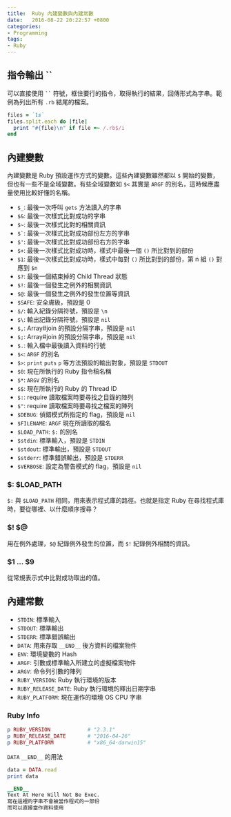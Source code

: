 ```yaml
---
title:  Ruby 內建變數與內建常數
date:   2016-08-22 20:22:57 +0800
categories:
- Programming
tags:
- Ruby
---
```


## 指令輸出 <span>``</span>

可以直接使用 ``` `` ``` 符號，框住要行的指令，取得執行的結果，回傳形式為字串。範例為列出所有 `.rb` 結尾的檔案。

```ruby
files = `ls`
files.split.each do |file|
  print "#{file}\n" if file =~ /.rb$/i
end
```

<!-- more -->

## 內建變數
內建變數是 Ruby 預設運作方式的變數。這些內建變數雖然都以 `$` 開始的變數，但也有一些不是全域變數。有些全域變數如 `$<` 其實是 `ARGF` 的別名，這時候應盡量使用比較好懂的名稱。

- `$_`: 最後一次呼叫 `gets` 方法讀入的字串
- `$&`: 最後一次樣式比對成功的字串
- `$~`: 最後一次樣式比對的相關資訊
- <code>$`</code>: 最後一次樣式比對成功部份左方的字串
- `$'`: 最後一次樣式比對成功部份右方的字串
- `$+`: 最後一次樣式比對成功時，樣式中最後一個 `()` 所比對到的部份
- `$1`: 最後一次樣式比對成功時，樣式中每對 `()` 所比對到的部份，第 n 組 `()` 對應到 `$n`
- `$?`: 最後一個結束掉的 Child Thread 狀態
- `$!`: 最後一個發生之例外的相關資訊
- `$@`: 最後一個發生之例外的發生位置等資訊
- `$SAFE`: 安全膚級，預設是 0
- `$/`: 輸入紀錄分隔符號，預設是 `\n`
- `$\`: 輸出記錄分隔符號，預設是 `nil`
- `$,`: Array#join 的預設分隔字串，預設是 `nil`
- `$;`: Array#join 的預設分隔字串，預設是 `nil`
- `$.`: 輸入檔中最後讀入資料的行號
- `$<`: `ARGF` 的別名
- `$>`: `print` `puts` `p` 等方法預設的輸出對象，預設是 `STDOUT`
- `$0`: 現在所執行的 Ruby 指令稿名稱
- `$*`: `ARGV` 的別名
- `$$`: 現在所執行的 Ruby 的 Thread ID
- `$:`: require 讀取檔案時要尋找之目錄的陣列
- `$"`: require 讀取檔案時要尋找之檔案的陣列
- `$DEBUG`: 偵錯模式所指定的 flag，預設是 `nil`
- `$FILENAME`: `ARGF` 現在所讀取的檔名
- `$LOAD_PATH`: `$:` 的別名
- `$stdin`: 標準輸入，預設是 `STDIN`
- `$stdout`: 標準輸出，預設是 `STDOUT`
- `$stderr`: 標準錯誤輸出，預設是 `STDERR`
- `$VERBOSE`: 設定為警告模式的 flag，預設是 `nil`

### $: $LOAD_PATH
`$:` 與 `$LOAD_PATH` 相同，用來表示程式庫的路徑。也就是指定 Ruby 在尋找程式庫時，要從哪裡、以什麼順序搜尋？

### $! $@
用在例外處理，`$@` 紀錄例外發生的位置，而 `$!` 紀錄例外相關的資訊。

### $1 ... $9
從常規表示式中比對成功取出的值。

## 內建常數

- `STDIN`: 標準輸入
- `STDOUT`: 標準輸出
- `STDERR`: 標準錯誤輸出
- `DATA`: 用來存取 `__END__` 後方資料的檔案物件
- `ENV`: 環境變數的 Hash
- `ARGF`: 引數或標準輸入所建立的虛擬檔案物件
- `ARGV`: 命令列引數的陣列
- `RUBY_VERSION`: Ruby 執行環境的版本
- `RUBY_RELEASE_DATE`: Ruby 執行環境的釋出日期字串
- `RUBY_PLATFORM`: 現在運作的環境 OS CPU 字串


### Ruby Info

```ruby
p RUBY_VERSION            # "2.3.1"
p RUBY_RELEASE_DATE       # "2016-04-26"
p RUBY_PLATFORM           # "x86_64-darwin15"
```

`DATA` `__END__` 的用法

```ruby
data = DATA.read
print data

__END__
Text At Here Will Not Be Exec.
寫在這裡的字串不會被當作程式的一部份
而可以直接當作資料使用
```
